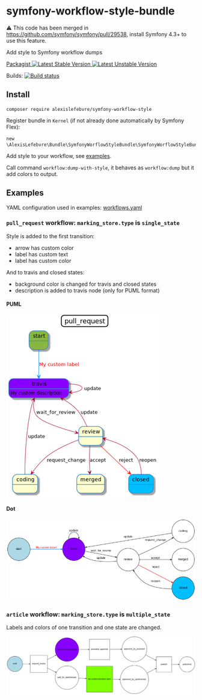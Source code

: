 # symfony-workflow-style-bundle

:warning: This code has been merged in https://github.com/symfony/symfony/pull/29538, install Symfony 4.3+ to use this feature.

Add style to Symfony workflow dumps

[Packagist ![Latest Stable Version][Packagist Stable Image] ![Latest Unstable Version][Packagist Unstable Image]][Packagist]

Builds: [![Build status][Travis Master image]][Travis Master]

## Install

```
composer require alexislefebvre/symfony-workflow-style
```

Register bundle in `Kernel` (if not already done automatically by Symfony Flex):

```
new \AlexisLefebvre\Bundle\SymfonyWorflowStyleBundle\SymfonyWorflowStyleBundle(),
```

Add style to your workflow, see [examples][YAML example].

Call command `workflow:dump-with-style`, it behaves as `workflow:dump` but it add colors to output.

## Examples

YAML configuration used in examples: [workflows.yaml][YAML example]

### `pull_request` workflow: `marking_store.type` is `single_state`

Style is added to the first transition:
- arrow has custom color
- label has custom text
- label has custom color

And to travis and closed states:
- background color is changed for travis and closed states
- description is added to travis node (only for PUML format)

#### PUML
[![Example][PUML example image]][PUML example image]

#### Dot
[![Example][Dot example image]][Dot example image]

### `article` workflow: `marking_store.type` is `multiple_state`

Labels and colors of one transition and one state are changed.

[![Example][Dot multiple state example image]][Dot multiple state example image]


[Packagist]: https://packagist.org/packages/alexislefebvre/symfony-workflow-style
[Packagist Stable Image]: https://poser.pugx.org/alexislefebvre/symfony-workflow-style/v/stable.svg
[Packagist Unstable Image]: https://poser.pugx.org/alexislefebvre/symfony-workflow-style/v/unstable.svg

[Travis Master image]: https://travis-ci.org/alexislefebvre/SymfonyWorkflowStyleBundle.svg?branch=master
[Travis Master]: https://travis-ci.org/alexislefebvre/SymfonyWorkflowStyleBundle

[YAML example]: ./tests/App/workflows.yaml
[PUML example image]: ./tests/fixtures/puml/arrow/complex-state-machine-nomarking.png
[Dot example image]: ./tests/fixtures/dot/complex-state-machine-nomarking.png
[Dot multiple state example image]: ./tests/fixtures/dot/complex-multiple-state-machine-nomarking.png
